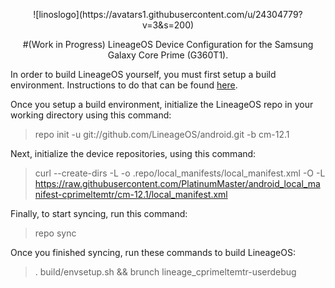 <p align="center">
![linoslogo](https://avatars1.githubusercontent.com/u/24304779?v=3&s=200)
<p align="center">
#(Work in Progress) LineageOS Device Configuration for the Samsung Galaxy Core Prime (G360T1).

In order to build LineageOS yourself, you must first setup a build environment. Instructions to do that can be found [here](https://source.android.com/source/initializing.html).

Once you setup a build environment, initialize the LineageOS repo in your working directory using this command:
> repo init -u git://github.com/LineageOS/android.git -b cm-12.1

Next, initialize the device repositories, using this command:
> curl --create-dirs -L -o .repo/local_manifests/local_manifest.xml -O -L https://raw.githubusercontent.com/PlatinumMaster/android_local_manifest-cprimeltemtr/cm-12.1/local_manifest.xml

Finally, to start syncing, run this command:
> repo sync


Once you finished syncing, run these commands to build LineageOS:
> . build/envsetup.sh && brunch lineage_cprimeltemtr-userdebug
